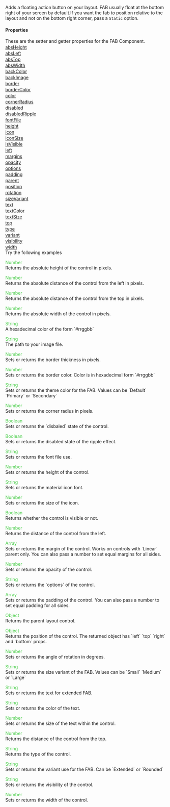 Adds a floating action button on your layout. FAB usually float at the bottom right of your screen by default.If you want the fab to position relative to the layout and not on the bottom right corner, pass a `Static` option.
<h4>Properties</h4>These are the setter and getter properties for the FAB Component.<div class="samp" style="margin-top:2px;"><a href="#absheight-0" data-transition="pop" data-rel="popup" class="ui-link">absHeight </a></div><div class="samp" style="margin-top:2px;"><a href="#absleft-5" data-transition="pop" data-rel="popup" class="ui-link">absLeft </a></div><div class="samp" style="margin-top:2px;"><a href="#abstop-10" data-transition="pop" data-rel="popup" class="ui-link">absTop </a></div><div class="samp" style="margin-top:2px;"><a href="#abswidth-15" data-transition="pop" data-rel="popup" class="ui-link">absWidth </a></div><div class="samp" style="margin-top:2px;"><a href="#backcolor-20" data-transition="pop" data-rel="popup" class="ui-link">backColor </a></div><div class="samp" style="margin-top:2px;"><a href="#backimage-25" data-transition="pop" data-rel="popup" class="ui-link">backImage </a></div><div class="samp" style="margin-top:2px;"><a href="#border-30" data-transition="pop" data-rel="popup" class="ui-link">border </a></div><div class="samp" style="margin-top:2px;"><a href="#bordercolor-35" data-transition="pop" data-rel="popup" class="ui-link">borderColor </a></div><div class="samp" style="margin-top:2px;"><a href="#color-40" data-transition="pop" data-rel="popup" class="ui-link">color </a></div><div class="samp" style="margin-top:2px;"><a href="#cornerradius-45" data-transition="pop" data-rel="popup" class="ui-link">cornerRadius </a></div><div class="samp" style="margin-top:2px;"><a href="#disabled-50" data-transition="pop" data-rel="popup" class="ui-link">disabled </a></div><div class="samp" style="margin-top:2px;"><a href="#disabledripple-55" data-transition="pop" data-rel="popup" class="ui-link">disabledRipple </a></div><div class="samp" style="margin-top:2px;"><a href="#fontfile-60" data-transition="pop" data-rel="popup" class="ui-link">fontFile </a></div><div class="samp" style="margin-top:2px;"><a href="#height-65" data-transition="pop" data-rel="popup" class="ui-link">height </a></div><div class="samp" style="margin-top:2px;"><a href="#icon-70" data-transition="pop" data-rel="popup" class="ui-link">icon </a></div><div class="samp" style="margin-top:2px;"><a href="#iconsize-75" data-transition="pop" data-rel="popup" class="ui-link">iconSize </a></div><div class="samp" style="margin-top:2px;"><a href="#isvisible-80" data-transition="pop" data-rel="popup" class="ui-link">isVisible </a></div><div class="samp" style="margin-top:2px;"><a href="#left-85" data-transition="pop" data-rel="popup" class="ui-link">left </a></div><div class="samp" style="margin-top:2px;"><a href="#margins-90" data-transition="pop" data-rel="popup" class="ui-link">margins </a></div><div class="samp" style="margin-top:2px;"><a href="#opacity-95" data-transition="pop" data-rel="popup" class="ui-link">opacity </a></div><div class="samp" style="margin-top:2px;"><a href="#options-100" data-transition="pop" data-rel="popup" class="ui-link">options </a></div><div class="samp" style="margin-top:2px;"><a href="#padding-105" data-transition="pop" data-rel="popup" class="ui-link">padding </a></div><div class="samp" style="margin-top:2px;"><a href="#parent-110" data-transition="pop" data-rel="popup" class="ui-link">parent </a></div><div class="samp" style="margin-top:2px;"><a href="#position-115" data-transition="pop" data-rel="popup" class="ui-link">position </a></div><div class="samp" style="margin-top:2px;"><a href="#rotation-120" data-transition="pop" data-rel="popup" class="ui-link">rotation </a></div><div class="samp" style="margin-top:2px;"><a href="#sizevariant-125" data-transition="pop" data-rel="popup" class="ui-link">sizeVariant </a></div><div class="samp" style="margin-top:2px;"><a href="#text-130" data-transition="pop" data-rel="popup" class="ui-link">text </a></div><div class="samp" style="margin-top:2px;"><a href="#textcolor-135" data-transition="pop" data-rel="popup" class="ui-link">textColor </a></div><div class="samp" style="margin-top:2px;"><a href="#textsize-140" data-transition="pop" data-rel="popup" class="ui-link">textSize </a></div><div class="samp" style="margin-top:2px;"><a href="#top-145" data-transition="pop" data-rel="popup" class="ui-link">top </a></div><div class="samp" style="margin-top:2px;"><a href="#type-150" data-transition="pop" data-rel="popup" class="ui-link">type </a></div><div class="samp" style="margin-top:2px;"><a href="#variant-155" data-transition="pop" data-rel="popup" class="ui-link">variant </a></div><div class="samp" style="margin-top:2px;"><a href="#visibility-160" data-transition="pop" data-rel="popup" class="ui-link">visibility </a></div><div class="samp" style="margin-top:2px;"><a href="#width-165" data-transition="pop" data-rel="popup" class="ui-link">width </a></div>
Try the following examples
<div data-role="popup" id="absheight-0" class="ui-content"><p><span style="color:#4c4;">Number</span><br>Returns the absolute height of the control in pixels.</p></div><div data-role="popup" id="absleft-5" class="ui-content"><p><span style="color:#4c4;">Number</span><br>Returns the absolute distance of the control from the left in pixels.</p></div><div data-role="popup" id="abstop-10" class="ui-content"><p><span style="color:#4c4;">Number</span><br>Returns the absolute distance of the control from the top in pixels.</p></div><div data-role="popup" id="abswidth-15" class="ui-content"><p><span style="color:#4c4;">Number</span><br>Returns the absolute width of the control in pixels.</p></div><div data-role="popup" id="backcolor-20" class="ui-content"><p><span style="color:#4c4;">String</span><br>A hexadecimal color of the form `#rrggbb`</p></div><div data-role="popup" id="backimage-25" class="ui-content"><p><span style="color:#4c4;">String</span><br>The path to your image file.</p></div><div data-role="popup" id="border-30" class="ui-content"><p><span style="color:#4c4;">Number</span><br>Sets or returns the border thickness in pixels.</p></div><div data-role="popup" id="bordercolor-35" class="ui-content"><p><span style="color:#4c4;">Number</span><br>Sets or returns the border color. Color is in hexadecimal form `#rrggbb`</p></div><div data-role="popup" id="color-40" class="ui-content"><p><span style="color:#4c4;">String</span><br>Sets or returns the theme color for the FAB. Values can be `Default` `Primary` or `Secondary`</p></div><div data-role="popup" id="cornerradius-45" class="ui-content"><p><span style="color:#4c4;">Number</span><br>Sets or returns the corner radius in pixels.</p></div><div data-role="popup" id="disabled-50" class="ui-content"><p><span style="color:#4c4;">Boolean</span><br>Sets or returns the `disbaled` state of the control.</p></div><div data-role="popup" id="disabledripple-55" class="ui-content"><p><span style="color:#4c4;">Boolean</span><br>Sets or returns the disabled state of the ripple effect.</p></div><div data-role="popup" id="fontfile-60" class="ui-content"><p><span style="color:#4c4;">String</span><br>Sets or returns the font file use.</p></div><div data-role="popup" id="height-65" class="ui-content"><p><span style="color:#4c4;">Number</span><br>Sets or returns the height of the control.</p></div><div data-role="popup" id="icon-70" class="ui-content"><p><span style="color:#4c4;">String</span><br>Sets or returns the material icon font.</p></div><div data-role="popup" id="iconsize-75" class="ui-content"><p><span style="color:#4c4;">Number</span><br>Sets or returns the size of the icon.</p></div><div data-role="popup" id="isvisible-80" class="ui-content"><p><span style="color:#4c4;">Boolean</span><br>Returns whether the control is visible or not.</p></div><div data-role="popup" id="left-85" class="ui-content"><p><span style="color:#4c4;">Number</span><br>Returns the distance of the control from the left.</p></div><div data-role="popup" id="margins-90" class="ui-content"><p><span style="color:#4c4;">Array</span><br>Sets or returns the margin of the control. Works on controls with `Linear` parent only. You can also pass a number to set equal margins for all sides.</p></div><div data-role="popup" id="opacity-95" class="ui-content"><p><span style="color:#4c4;">Number</span><br>Sets or returns the opacity of the control.</p></div><div data-role="popup" id="options-100" class="ui-content"><p><span style="color:#4c4;">String</span><br>Sets or returns the `options` of the control.</p></div><div data-role="popup" id="padding-105" class="ui-content"><p><span style="color:#4c4;">Array</span><br>Sets or returns the padding of the control. You can also pass a number to set equal padding for all sides.</p></div><div data-role="popup" id="parent-110" class="ui-content"><p><span style="color:#4c4;">Object</span><br>Returns the parent layout control.</p></div><div data-role="popup" id="position-115" class="ui-content"><p><span style="color:#4c4;">Object</span><br>Returns the position of the control. The returned object has `left` `top` `right` and `bottom` props.</p></div><div data-role="popup" id="rotation-120" class="ui-content"><p><span style="color:#4c4;">Number</span><br>Sets or returns the angle of rotation in degrees.</p></div><div data-role="popup" id="sizevariant-125" class="ui-content"><p><span style="color:#4c4;">String</span><br>Sets or returns the size variant of the FAB. Values can be `Small` `Medium` or `Large`</p></div><div data-role="popup" id="text-130" class="ui-content"><p><span style="color:#4c4;">String</span><br>Sets or returns the text for extended FAB.</p></div><div data-role="popup" id="textcolor-135" class="ui-content"><p><span style="color:#4c4;">String</span><br>Sets or returns the color of the text.</p></div><div data-role="popup" id="textsize-140" class="ui-content"><p><span style="color:#4c4;">Number</span><br>Sets or returns the size of the text within the control.</p></div><div data-role="popup" id="top-145" class="ui-content"><p><span style="color:#4c4;">Number</span><br>Returns the distance of the control from the top.</p></div><div data-role="popup" id="type-150" class="ui-content"><p><span style="color:#4c4;">String</span><br>Returns the type of the control.</p></div><div data-role="popup" id="variant-155" class="ui-content"><p><span style="color:#4c4;">String</span><br>Sets or returns the variant use for the FAB. Can be `Extended` or `Rounded`</p></div><div data-role="popup" id="visibility-160" class="ui-content"><p><span style="color:#4c4;">String</span><br>Sets or returns the visibility of the control.</p></div><div data-role="popup" id="width-165" class="ui-content"><p><span style="color:#4c4;">Number</span><br>Sets or returns the width of the control.</p></div>